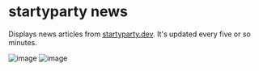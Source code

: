 # startyparty news

Displays news articles from [startyparty.dev](https://startyparty.dev). It's updated every five or so minutes.

![image](https://github.com/user-attachments/assets/d128a836-5b81-4bfa-b97c-8f8663147cc2)
![image](https://github.com/user-attachments/assets/e882abe3-7677-43d5-a1ed-5517b2a91ad7)
